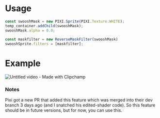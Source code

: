 # Usage

```js
const swooshMask = new PIXI.Sprite(PIXI.Texture.WHITE);
temp_container.addChild(swooshMask);
swooshMask.alpha = 0.0;
    
const maskfilter = new ReverseMaskFilter(swooshMask)
swooshSprite.filters = [maskfilter];
```

# Example

![Untitled video - Made with Clipchamp](https://github.com/user-attachments/assets/b380955e-2560-4e6f-89d1-f8566e7098d8)

### Notes

Pixi got a new PR that added this feature which was merged into their dev branch 3 days ago (and I snatched his edited-shader code). So this feature should be in future versions, but for now, you can use this. 
